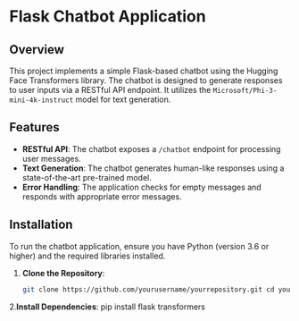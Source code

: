 # Flask Chatbot Application

## Overview

This project implements a simple Flask-based chatbot using the Hugging Face Transformers library. The chatbot is designed to generate responses to user inputs via a RESTful API endpoint. It utilizes the `Microsoft/Phi-3-mini-4k-instruct` model for text generation.

## Features

- **RESTful API**: The chatbot exposes a `/chatbot` endpoint for processing user messages.
- **Text Generation**: The chatbot generates human-like responses using a state-of-the-art pre-trained model.
- **Error Handling**: The application checks for empty messages and responds with appropriate error messages.

## Installation

To run the chatbot application, ensure you have Python (version 3.6 or higher) and the required libraries installed.

1. **Clone the Repository**:
   ```bash
   git clone https://github.com/yourusername/yourrepository.git cd yourrepository
2.**Install Dependencies**:
pip install flask transformers

   

